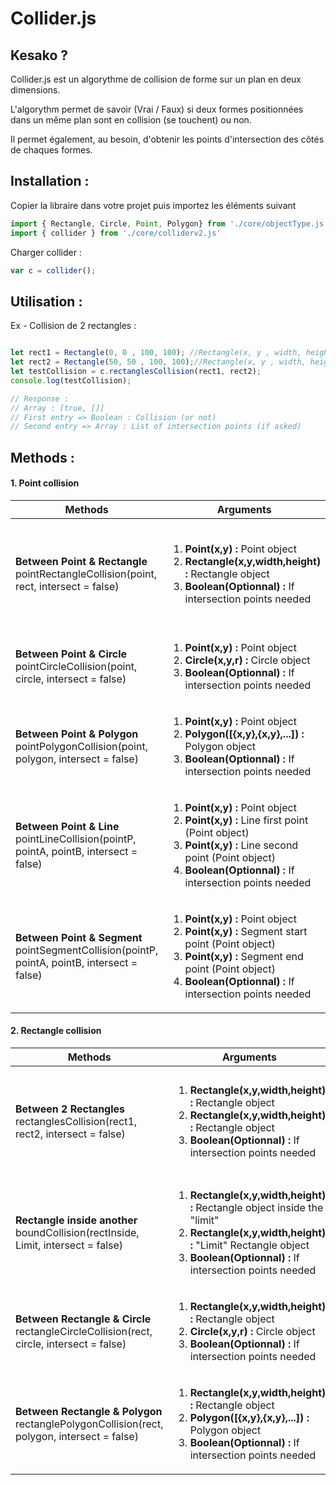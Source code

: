 # Collider.js

Kesako ?
-------------------
Collider.js est un algorythme de collision de forme sur un plan en deux dimensions.

L'algorythm permet de savoir (Vrai / Faux) si deux formes positionnées dans un même plan sont en collision (se touchent) ou non. 

Il permet également, au besoin, d'obtenir les points d'intersection des côtés de chaques formes.

Installation :
-------------------

Copier la libraire dans votre projet puis importez les éléments suivant

```javascript
import { Rectangle, Circle, Point, Polygon} from './core/objectType.js';
import { collider } from './core/colliderv2.js'

```
Charger collider :
```javascript
var c = collider();
```

Utilisation :
-------------------
Ex - Collision de 2 rectangles :

```javascript

let rect1 = Rectangle(0, 0 , 100, 100); //Rectangle(x, y , width, height)
let rect2 = Rectangle(50, 50 , 100, 100);//Rectangle(x, y , width, height)
let testCollision = c.rectanglesCollision(rect1, rect2);
console.log(testCollision);

// Response :
// Array : [true, []]
// First entry => Boolean : Collision (or not)
// Second entry => Array : List of intersection points (if asked)
```
Methods :
-------------------
#### 1. Point collision

| Methods | Arguments | Response | 
|----------|-------------|------| 
| **Between Point & Rectangle**<br />pointRectangleCollision(point, rect, intersect = false) | <ol><li>**Point(x,y) :** Point object</li><li>**Rectangle(x,y,width,height) :** Rectangle object</li><li>**Boolean(Optionnal) :** If intersection points needed</li></ol> | **Array(Boolean, Array())** <ol><li>Collision or not</li><li>List of intersection points</li><ol> |
| **Between Point & Circle**<br />pointCircleCollision(point, circle, intersect = false) | <ol><li>**Point(x,y) :** Point object</li><li>**Circle(x,y,r) :** Circle object</li><li>**Boolean(Optionnal) :** If intersection points needed</li></ol> | same  |
| **Between Point & Polygon**<br />pointPolygonCollision(point, polygon, intersect = false) | <ol><li>**Point(x,y) :** Point object</li><li>**Polygon([{x,y},{x,y},...]) :** Polygon object</li><li>**Boolean(Optionnal) :** If intersection points needed</li></ol> | same  |
| **Between Point & Line**<br />pointLineCollision(pointP, pointA, pointB, intersect = false) | <ol><li>**Point(x,y) :** Point object</li><li>**Point(x,y) :** Line first point (Point object)</li><li>**Point(x,y) :** Line second point (Point object)</li><li>**Boolean(Optionnal) :** If intersection points needed</li></ol> | same  |
| **Between Point & Segment**<br />pointSegmentCollision(pointP, pointA, pointB, intersect = false) | <ol><li>**Point(x,y) :** Point object</li><li>**Point(x,y) :** Segment start point (Point object)</li><li>**Point(x,y) :** Segment end point (Point object)</li><li>**Boolean(Optionnal) :** If intersection points needed</li></ol> | same  |

#### 2. Rectangle collision

| Methods | Arguments | Response | 
|----------|-------------|------| 
| **Between 2 Rectangles**<br />rectanglesCollision(rect1, rect2, intersect = false) | <ol><li>**Rectangle(x,y,width,height) :** Rectangle object</li><li>**Rectangle(x,y,width,height) :** Rectangle object</li><li>**Boolean(Optionnal) :** If intersection points needed</li></ol> | **Array(Boolean, Array())** <ol><li>Collision or not</li><li>List of intersection points</li><ol> |
| **Rectangle inside another**<br />boundCollision(rectInside, Limit, intersect = false) | <ol><li>**Rectangle(x,y,width,height) :** Rectangle object inside the "limit"</li><li>**Rectangle(x,y,width,height) :** "Limit" Rectangle object</li><li>**Boolean(Optionnal) :** If intersection points needed</li></ol> | same |
| **Between Rectangle & Circle**<br />rectangleCircleCollision(rect, circle, intersect = false) | <ol><li>**Rectangle(x,y,width,height) :** Rectangle object</li><li>**Circle(x,y,r) :** Circle object</li><li>**Boolean(Optionnal) :** If intersection points needed</li></ol> | same |
| **Between Rectangle & Polygon**<br />rectanglePolygonCollision(rect, polygon, intersect = false) | <ol><li>**Rectangle(x,y,width,height) :** Rectangle object</li><li>**Polygon([{x,y},{x,y},...]) :** Polygon object</li><li>**Boolean(Optionnal) :** If intersection points needed</li></ol> | same |

